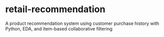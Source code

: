 # retail-recommendation
A product recommendation system using customer purchase history with Python, EDA, and item-based collaborative filtering
